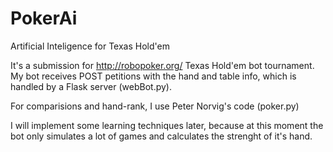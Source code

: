 PokerAi
=======

Artificial Inteligence for Texas Hold'em

It's a submission for http://robopoker.org/ Texas Hold'em bot tournament. My bot receives POST petitions with the hand and table info, which is handled by a Flask server (webBot.py).

For comparisions and hand-rank, I use Peter Norvig's code (poker.py)

I will implement some learning techniques later, because at this moment the bot only simulates a lot of games and calculates the strenght of it's hand. 

